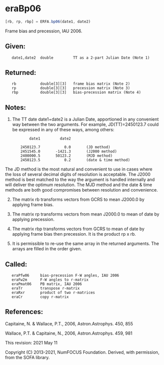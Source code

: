 # eraBp06

```js
[rb, rp, rbp] = ERFA.bp06(date1, date2)
```

Frame bias and precession, IAU 2006.

## Given:
```
   date1,date2  double         TT as a 2-part Julian Date (Note 1)
```

## Returned:
```
   rb           double[3][3]   frame bias matrix (Note 2)
   rp           double[3][3]   precession matrix (Note 3)
   rbp          double[3][3]   bias-precession matrix (Note 4)
```

## Notes:

1) The TT date date1+date2 is a Julian Date, apportioned in any
   convenient way between the two arguments.  For example,
   JD(TT)=2450123.7 could be expressed in any of these ways,
   among others:

```
           date1         date2

       2450123.7           0.0       (JD method)
       2451545.0       -1421.3       (J2000 method)
       2400000.5       50123.2       (MJD method)
       2450123.5           0.2       (date & time method)
```

   The JD method is the most natural and convenient to use in
   cases where the loss of several decimal digits of resolution
   is acceptable.  The J2000 method is best matched to the way
   the argument is handled internally and will deliver the
   optimum resolution.  The MJD method and the date & time methods
   are both good compromises between resolution and convenience.

2) The matrix rb transforms vectors from GCRS to mean J2000.0 by
   applying frame bias.

3) The matrix rp transforms vectors from mean J2000.0 to mean of
   date by applying precession.

4) The matrix rbp transforms vectors from GCRS to mean of date by
   applying frame bias then precession.  It is the product rp x rb.

5) It is permissible to re-use the same array in the returned
   arguments.  The arrays are filled in the order given.

## Called:
```
   eraPfw06     bias-precession F-W angles, IAU 2006
   eraFw2m      F-W angles to r-matrix
   eraPmat06    PB matrix, IAU 2006
   eraTr        transpose r-matrix
   eraRxr       product of two r-matrices
   eraCr        copy r-matrix
```

## References:

   Capitaine, N. & Wallace, P.T., 2006, Astron.Astrophys. 450, 855

   Wallace, P.T. & Capitaine, N., 2006, Astron.Astrophys. 459, 981

This revision:  2021 May 11

Copyright (C) 2013-2021, NumFOCUS Foundation.
Derived, with permission, from the SOFA library.
